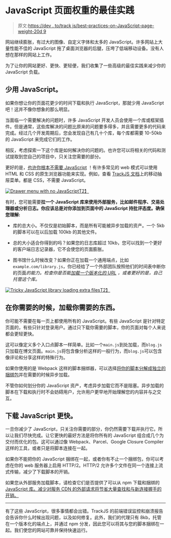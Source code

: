 # JavaScript 页面权重的最佳实践

> 原文:[https://dev . to/track js/best-practices-on-JavaScript-page-weight-20d 9](https://dev.to/trackjs/best-practices-on-javascript-page-weight-20d9)

网站继续膨胀，有过大的图像、自定义字体和太多的 JavaScript。许多网站上大量性能不佳的 JavaScript 拖了桌面浏览器的后腿，压垮了低端移动设备。没有人想在那样的网站上工作。

为了让你的网站更好、更快、更轻便，我们收集了一些高级的最佳实践来减少你的 JavaScript 负载。

## [](#use-less-javascript)少用 JavaScript。

如果你想让你的页面花更少的时间下载和执行 JavaScript，那就少用 JavaScript 吧！这并不像你想象的那么明显。

当面临一个需要解决的问题时，许多 JavaScript 开发人员会使用一个库或框架插件。但是通常，这些库解决的问题比原来的问题要多得多，并且需要更多的代码来完成。经过几个开发周期后，您会发现自己有几十个库，每个库都需要 10-50kb 的 JavaScript 来完成它们的工作。

相反，考虑探索一下这个库是如何解决你的问题的。也许您可以将相关的代码和测试提取到您自己的项目中，只关注您需要的部分。

更好的是，[也许你根本不需要 JavaScript](http://youmightnotneedjs.com/) ！有许多常见的 web 模式可以使用 HTML 和 CSS 的原生浏览器功能来实现。例如，查看 [TrackJS 文档](https://docs.trackjs.com/)上的移动抽屉菜单。都是 CSS，不需要 JavaScript。

[![Drawer menu with no JavaScript](../Images/4e1f6b00d4eeaa4c4e2598312268450e.png)T2】](///assets/images/blog/2019-09-best-practices-javascript-page-weight/docs-drawer.png)

有时，您可能需要**拉一个 JavaScript 库来使用外部服务，比如邮件程序、交易处理器或分析日志。你应该总是对你添加到页面中的 JavaScript 持批评态度。确保您理解:**

*   库的总大小。不仅仅是初始脚本，而是所有可能被异步加载的资产。一个 5kb 的脚本可以在以后加载 100kb 的其他文件。

*   总的大小适合你得到的吗？如果您的日志库超过 10kb，您可以找到一个更好的客户端日志记录器，它不会使您的页面膨胀。

*   图书馆什么时候改变？如果你正在加载一个通用端点，比如`example.com/library.js`，你已经给了一个外部团队按照他们的时间表中断你的页面*的能力。检查你是否能[加载一个版本化的 URL](https://github.com/TrackJs/trackjs-package/blob/master/CHANGELOG.md) ，或者更好的是，自己托管这个库。*

[![Tricky JavaScript library loading extra files](../Images/7358d5d5afa87ad9b7431fcffe81d0f4.png)T2】](///assets/images/blog/2019-09-best-practices-javascript-page-weight/fat-js-library.png)

## [](#load-what-you-need-when-you-need-it)在你需要的时候，加载你需要的东西。

你可能不需要在每一页上都使用所有的 JavaScript。有些 JavaScript 是针对特定页面的，有些只针对登录用户。通过只下载你需要的脚本，你的页面对每个人来说都会更轻更快。

这可以像定义多个入口点脚本一样简单。比如一个`main.js`到处加载，而`blog.js`只加载在博文页面。`main.js`将包含像分析这样的一般行为，而`blog.js`可以包含像评论和分享这样的特殊行为。

如果你使用的是 Webpack 这样的脚本捆绑器，可以选择[将你的脚本分解成独立的捆绑包](https://webpack.js.org/guides/code-splitting/)并在需要的时候异步加载。

不管你如何划分你的 JavaScript 资产，考虑异步加载它而不是阻塞。异步加载的脚本在下载和执行时不会妨碍用户，允许用户更早地开始理解您的内容并与之交互。

## [](#download-javascript-faster)下载 JavaScript 更快。

一旦你减少了 JavaScript，只关注你需要的部分，你仍然需要下载并执行它。所以让我们尽快完成。让它更快的最好方法是将你所有的 JavaScript 组合成几个为交付而优化的包。这可以通过像 Webpack、Parcel、Google Closure Compiler 这样的工具，或者只是将脚本连接在一起。

如果你不能把你的 JavaScript 捆绑在一起，或者你有不止一个捆绑包，你可以考虑在你的 web 服务器上启用 HTTP/2。HTTP/2 允许多个文件在同一个连接上流式传输，减少了下载脚本的开销。

如果您从外部服务加载脚本，请检查它们是否提供了可以从 npm 下载和捆绑的 [JavaScript 库。减少对服务 CDN 的外部请求将节省大量查找和与新连接握手的开销。](https://www.npmjs.com/package/trackjs)

* * *

有了这些 JavaScript，很多事情都会出错。TrackJS 的前端错误监控和崩溃报告会告诉你什么时候出现问题，以及如何修复。此外，我们的代理只有 8kb，托管在一个版本化的端点上，并通过 npm 分发，因此您可以将其与您的脚本捆绑在一起。我们使您的网站可靠并保持快速运行。
